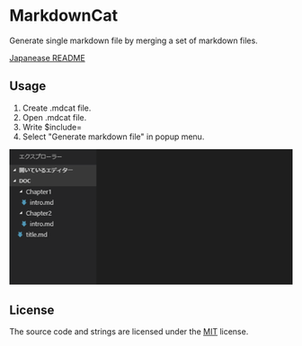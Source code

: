 # MarkdownCat

Generate single markdown file by merging a set of markdown files.

[Japanease README](README.ja.md)

## Usage

1. Create .mdcat file.
1. Open .mdcat file.
1. Write $include= 
1. Select "Generate markdown file" in popup menu.

![usage](images/usage.gif)


## License

The source code and strings are licensed under the [MIT](license.md) license.
